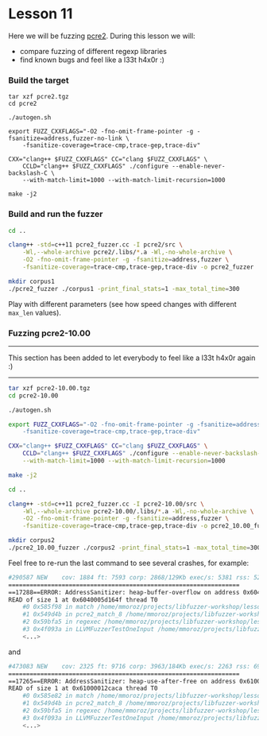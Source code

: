 # Lesson 11

Here we will be fuzzing [pcre2]. During this lesson we will:
* compare fuzzing of different regexp libraries
* find known bugs and feel like a l33t h4x0r :)


### Build the target

```
tar xzf pcre2.tgz
cd pcre2

./autogen.sh

export FUZZ_CXXFLAGS="-O2 -fno-omit-frame-pointer -g -fsanitize=address,fuzzer-no-link \
    -fsanitize-coverage=trace-cmp,trace-gep,trace-div"

CXX="clang++ $FUZZ_CXXFLAGS" CC="clang $FUZZ_CXXFLAGS" \
    CCLD="clang++ $FUZZ_CXXFLAGS" ./configure --enable-never-backslash-C \
    --with-match-limit=1000 --with-match-limit-recursion=1000

make -j2
```

### Build and run the fuzzer

```bash
cd ..

clang++ -std=c++11 pcre2_fuzzer.cc -I pcre2/src \
    -Wl,--whole-archive pcre2/.libs/*.a -Wl,-no-whole-archive \
    -O2 -fno-omit-frame-pointer -g -fsanitize=address,fuzzer \
    -fsanitize-coverage=trace-cmp,trace-gep,trace-div -o pcre2_fuzzer

mkdir corpus1
./pcre2_fuzzer ./corpus1 -print_final_stats=1 -max_total_time=300
```

Play with different parameters (see how speed changes with different `max_len`
values).


### Fuzzing pcre2-10.00

***
This section has been added to let everybody to feel like a l33t h4x0r again :)
***

```bash
tar xzf pcre2-10.00.tgz
cd pcre2-10.00

./autogen.sh

export FUZZ_CXXFLAGS="-O2 -fno-omit-frame-pointer -g -fsanitize=address,fuzzer-no-link \
    -fsanitize-coverage=trace-cmp,trace-gep,trace-div"

CXX="clang++ $FUZZ_CXXFLAGS" CC="clang $FUZZ_CXXFLAGS" \
    CCLD="clang++ $FUZZ_CXXFLAGS" ./configure --enable-never-backslash-C \
    --with-match-limit=1000 --with-match-limit-recursion=1000

make -j2

cd ..

clang++ -std=c++11 pcre2_fuzzer.cc -I pcre2-10.00/src \
    -Wl,--whole-archive pcre2-10.00/.libs/*.a -Wl,-no-whole-archive \
    -O2 -fno-omit-frame-pointer -g -fsanitize=address,fuzzer \
    -fsanitize-coverage=trace-cmp,trace-gep,trace-div -o pcre2_10.00_fuzzer

mkdir corpus2
./pcre2_10.00_fuzzer ./corpus2 -print_final_stats=1 -max_total_time=300
```

Feel free to re-run the last command to see several crashes, for example:

```bash
#290587 NEW    cov: 1884 ft: 7593 corp: 2868/129Kb exec/s: 5381 rss: 522Mb L: 62 MS: 1 ChangeBit-
=================================================================
==17288==ERROR: AddressSanitizer: heap-buffer-overflow on address 0x6040005d164f at pc 0x000000585f99 bp 0x7fff827c53d0 sp 0x7fff827c53c8
READ of size 1 at 0x6040005d164f thread T0
    #0 0x585f98 in match /home/mmoroz/projects/libfuzzer-workshop/lessons/10/pcre2-10.00/src/pcre2_match.c:5968:11
    #1 0x549d4b in pcre2_match_8 /home/mmoroz/projects/libfuzzer-workshop/lessons/10/pcre2-10.00/src/pcre2_match.c:6876:8
    #2 0x59bfa5 in regexec /home/mmoroz/projects/libfuzzer-workshop/lessons/10/pcre2-10.00/src/pcre2posix.c:291:6
    #3 0x4f093a in LLVMFuzzerTestOneInput /home/mmoroz/projects/libfuzzer-workshop/lessons/10/pcre2_fuzzer.cc:21:5
    <...>
```

and

```bash
#473083 NEW    cov: 2325 ft: 9716 corp: 3963/184Kb exec/s: 2263 rss: 697Mb L: 64 MS: 2 ChangeBinInt-ShuffleBytes-
=================================================================
==17265==ERROR: AddressSanitizer: heap-use-after-free on address 0x61000012caca at pc 0x000000585e83 bp 0x7ffcb3379bd0 sp 0x7ffcb3379bc8
READ of size 1 at 0x61000012caca thread T0
    #0 0x585e82 in match /home/mmoroz/projects/libfuzzer-workshop/lessons/10/pcre2-10.00/src/pcre2_match.c:1426:16
    #1 0x549d4b in pcre2_match_8 /home/mmoroz/projects/libfuzzer-workshop/lessons/10/pcre2-10.00/src/pcre2_match.c:6876:8
    #2 0x59bfa5 in regexec /home/mmoroz/projects/libfuzzer-workshop/lessons/10/pcre2-10.00/src/pcre2posix.c:291:6
    #3 0x4f093a in LLVMFuzzerTestOneInput /home/mmoroz/projects/libfuzzer-workshop/lessons/10/pcre2_fuzzer.cc:21:5
    <...>
```



[pcre2]: http://www.pcre.org/current/doc/html/pcre2.html
